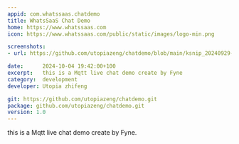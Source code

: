 ```yaml
---
appid: com.whatssaas.chatdemo
title: WhatsSaaS Chat Demo
home: https://www.whatssaas.com
icon: https://www.whatssaas.com/public/static/images/logo-min.png

screenshots:
- url: https://github.com/utopiazeng/chatdemo/blob/main/ksnip_20240929-120858.png?raw=true

date:      2024-10-04 19:42:00+100
excerpt:   this is a Mqtt live chat demo create by Fyne
category:  development
developer: Utopia zhifeng

git: https://github.com/utopiazeng/chatdemo.git
package: github.com/utopiazeng/chatdemo.git
version: 1.0
---
```


this is a Mqtt live chat demo create by Fyne.
